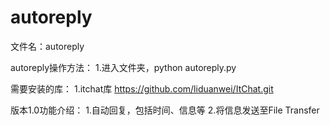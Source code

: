 # autoreply

文件名：autoreply

autoreply操作方法：
1.进入文件夹，python autoreply.py

需要安装的库：
1.itchat库 https://github.com/liduanwei/ItChat.git

版本1.0功能介绍：
1.自动回复，包括时间、信息等
2.将信息发送至File Transfer
